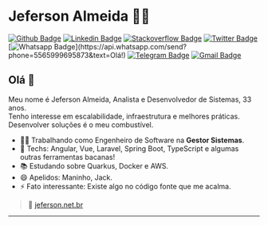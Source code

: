 # Jeferson Almeida :man_technologist:

[![Github Badge](https://img.shields.io/badge/-Github-000?style=flat-square&logo=Github&logoColor=white&link=https://github.com/jefersonalmeida)](https://github.com/jefersonalmeida)
[![Linkedin Badge](https://img.shields.io/badge/-LinkedIn-blue?style=flat-square&logo=Linkedin&logoColor=white&link=https://www.linkedin.com/in/jefersonalmeida/)](https://www.linkedin.com/in/jefersonalmeida/)
[![Stackoverflow Badge](https://img.shields.io/badge/-Stackoverflow-4CA143?style=flat-square&logo=Stackoverflow&logoColor=white&link=https://pt.stackoverflow.com/users/171490/jeferson-de-almeida)](https://pt.stackoverflow.com/users/171490/jeferson-de-almeida)
[![Twitter Badge](https://img.shields.io/badge/-Twitter-1ca0f1?style=flat-square&labelColor=1ca0f1&logo=twitter&logoColor=white&link=https://twitter.com/____jeferson)](https://twitter.com/____jeferson)
[![Whatsapp Badge](https://img.shields.io/badge/-Whatsapp-4CA143?style=flat-square&labelColor=4CA143&logo=whatsapp&logoColor=white&link=https://api.whatsapp.com/send?phone=5565999695873&text=Olá!)](https://api.whatsapp.com/send?phone=5565999695873&text=Olá!)
[![Telegram Badge](https://img.shields.io/badge/-Telegram-1ca0f1?style=flat-square&labelColor=1ca0f1&logo=telegram&logoColor=white&link=https://t.me/almeida.jeferson)](https://t.me/almeida.jeferson)
[![Gmail Badge](https://img.shields.io/badge/-Gmail-c14438?style=flat-square&logo=Gmail&logoColor=white&link=mailto:me@jeferson.net.br)](mailto:me@jeferson.net.br)

## Olá 👋

Meu nome é Jeferson Almeida, Analista e Desenvolvedor de Sistemas, 33 anos.  
Tenho interesse em escalabilidade, infraestrutura e melhores práticas. Desenvolver soluções é o meu combustível.

- 🧑‍💼 Trabalhando como Engenheiro de Software na **Gestor Sistemas**.
- 💙 Techs: Angular, Vue, Laravel, Spring Boot, TypeScript e algumas outras ferramentas bacanas!
- 📚 Estudando sobre Quarkus, Docker e AWS.
- 😄 Apelidos: Maninho, Jack.
- ⚡ Fato interessante: Existe algo no código fonte que me acalma.

> 🚀 [jeferson.net.br](https://jeferson.net.br)

---
